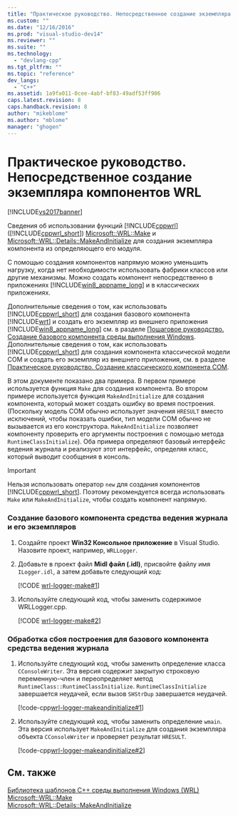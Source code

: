 ```yaml
---
title: "Практическое руководство. Непосредственное создание экземпляра компонентов WRL | Microsoft Docs"
ms.custom: ""
ms.date: "12/16/2016"
ms.prod: "visual-studio-dev14"
ms.reviewer: ""
ms.suite: ""
ms.technology: 
  - "devlang-cpp"
ms.tgt_pltfrm: ""
ms.topic: "reference"
dev_langs: 
  - "C++"
ms.assetid: 1a9fa011-0cee-4abf-bf83-49adf53ff906
caps.latest.revision: 8
caps.handback.revision: 8
author: "mikeblome"
ms.author: "mblome"
manager: "ghogen"
---
```

# Практическое руководство. Непосредственное создание экземпляра компонентов WRL
[!INCLUDE[vs2017banner](../assembler/inline/includes/vs2017banner.md)]

Сведения об использовании функций [!INCLUDE[cppwrl](../windows/includes/cppwrl_md.md)] \([!INCLUDE[cppwrl_short](../windows/includes/cppwrl_short_md.md)]\) [Microsoft::WRL::Make](../windows/make-function.md) и [Microsoft::WRL::Details::MakeAndInitialize](../windows/makeandinitialize-function.md) для создания экземпляра компонента из определяющего его модуля.  
  
 С помощью создания компонентов напрямую можно уменьшить нагрузку, когда нет необходимости использовать фабрики классов или другие механизмы.  Можно создать компонент непосредственно в приложениях [!INCLUDE[win8_appname_long](../build/includes/win8_appname_long_md.md)] и в классических приложениях.  
  
 Дополнительные сведения о том, как использовать [!INCLUDE[cppwrl_short](../windows/includes/cppwrl_short_md.md)] для создания базового компонента [!INCLUDE[wrt](../atl/reference/includes/wrt_md.md)] и создать его экземпляр из внешнего приложения [!INCLUDE[win8_appname_long](../build/includes/win8_appname_long_md.md)] см. в разделе [Пошаговое руководство. Создание базового компонента среды выполнения Windows](../windows/walkthrough-creating-a-basic-windows-runtime-component-using-wrl.md).  Дополнительные сведения о том, как использовать [!INCLUDE[cppwrl_short](../windows/includes/cppwrl_short_md.md)] для создания компонента классической модели COM и создать его экземпляр из внешнего приложения, см. в разделе [Практическое руководство. Создание классического компонента COM](../windows/how-to-create-a-classic-com-component-using-wrl.md).  
  
 В этом документе показано два примера.  В первом примере используется функция `Make` для создания компонента.  Во втором примере используется функция `MakeAndInitialize` для создания компонента, который может создать ошибку во время построения. \(Поскольку модель COM обычно использует значения `HRESULT` вместо исключений, чтобы показать ошибки, тип модели COM обычно не вызывается из его конструктора.  `MakeAndInitialize` позволяет компоненту проверить его аргументы построения с помощью метода `RuntimeClassInitialize`\). Оба примера определяют базовый интерфейс ведения журнала и реализуют этот интерфейс, определяя класс, который выводит сообщения в консоль.  
  
> [!IMPORTANT]
>  Нельзя использовать оператор `new` для создания компонентов [!INCLUDE[cppwrl_short](../windows/includes/cppwrl_short_md.md)].  Поэтому рекомендуется всегда использовать `Make` или `MakeAndInitialize`, чтобы создать компонент напрямую.  
  
### Создание базового компонента средства ведения журнала и его экземпляров  
  
1.  Создайте проект **Win32 Консольное приложение** в Visual Studio.  Назовите проект, например, `WRLLogger`.  
  
2.  Добавьте в проект файл **Midl файл \(.idl\)**, присвойте файлу имя `ILogger.idl`, а затем добавьте следующий код:  
  
     [!CODE [wrl-logger-make#1](../CodeSnippet/VS_Snippets_Misc/wrl-logger-make#1)]  
  
3.  Используйте следующий код, чтобы заменить содержимое WRLLogger.cpp.  
  
     [!CODE [wrl-logger-make#2](../CodeSnippet/VS_Snippets_Misc/wrl-logger-make#2)]  
  
### Обработка сбоя построения для базового компонента средства ведения журнала  
  
1.  Используйте следующий код, чтобы заменить определение класса `CConsoleWriter`.  Эта версия содержит закрытую строковую переменную\-член и переопределяет метод `RuntimeClass::RuntimeClassInitialize`.  `RuntimeClassInitialize` завершается неудачей, если вызов `SHStrDup` завершается неудачей.  
  
     [!code-cpp[wrl-logger-makeandinitialize#1](../windows/codesnippet/CPP/how-to-instantiate-wrl-components-directly_1.cpp)]  
  
2.  Используйте следующий код, чтобы заменить определение `wmain`.  Эта версия использует `MakeAndInitialize` для создания экземпляра объекта `CConsoleWriter` и проверяет результат `HRESULT`.  
  
     [!code-cpp[wrl-logger-makeandinitialize#2](../windows/codesnippet/CPP/how-to-instantiate-wrl-components-directly_2.cpp)]  
  
## См. также  
 [Библиотека шаблонов C\+\+ среды выполнения Windows \(WRL\)](../Topic/Windows%20Runtime%20C++%20Template%20Library%20\(WRL\).md)   
 [Microsoft::WRL::Make](../windows/make-function.md)   
 [Microsoft::WRL::Details::MakeAndInitialize](../windows/makeandinitialize-function.md)
